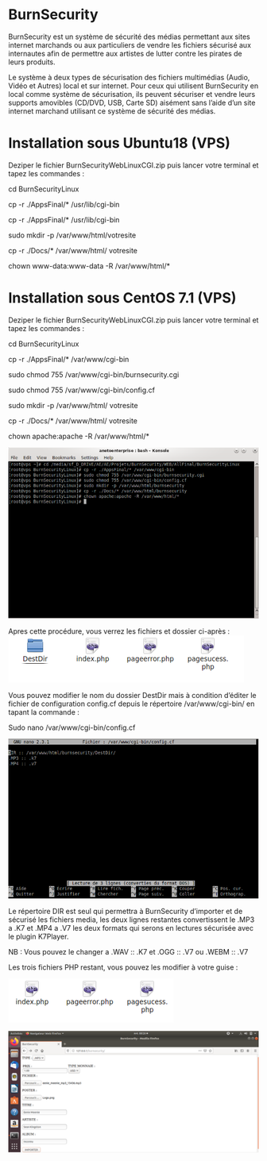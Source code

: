 # BurnSecurity
BurnSecurity est un système de sécurité des médias permettant aux sites internet marchands ou aux particuliers de vendre les fichiers sécurisé aux internautes afin de permettre aux artistes de lutter contre les pirates de leurs produits.

Le système à deux types de sécurisation des fichiers multimédias (Audio, Vidéo et Autres) local et sur internet. Pour ceux qui utilisent BurnSecurity en local comme système de sécurisation, ils peuvent sécuriser et vendre leurs supports amovibles (CD/DVD, USB, Carte SD) aisément sans l’aide d’un site internet marchand utilisant ce système de sécurité des médias.




# Installation sous Ubuntu18 (VPS)

Deziper le fichier BurnSecurityWebLinuxCGI.zip puis lancer votre terminal et tapez les commandes :

cd BurnSecurityLinux

cp -r ./AppsFinal/* /usr/lib/cgi-bin

cp -r ./AppsFinal/* /usr/lib/cgi-bin

sudo mkdir -p /var/www/html/votresite

cp -r ./Docs/* /var/www/html/ votresite

chown www-data:www-data -R /var/www/html/*






# Installation sous CentOS 7.1 (VPS)

Deziper le fichier BurnSecurityWebLinuxCGI.zip puis lancer votre terminal et tapez les commandes :

cd BurnSecurityLinux

cp -r ./AppsFinal/* /var/www/cgi-bin

sudo chmod 755 /var/www/cgi-bin/burnsecurity.cgi

sudo chmod 755 /var/www/cgi-bin/config.cf

sudo mkdir -p /var/www/html/ votresite

cp -r ./Docs/* /var/www/html/ votresite

chown apache:apache -R /var/www/html/*


![alt tag](https://github.com/AnetoEnterprise/BurnSecurity/raw/master/image1.png)

Apres cette procédure, vous verrez les fichiers et dossier ci-après :
![alt tag](https://github.com/AnetoEnterprise/BurnSecurity/raw/master/image4.png)

Vous pouvez modifier le nom du dossier DestDir mais à condition d’éditer le fichier de configuration config.cf depuis le répertoire /var/www/cgi-bin/ en tapant la commande :

Sudo nano /var/www/cgi-bin/config.cf

![alt tag](https://github.com/AnetoEnterprise/BurnSecurity/raw/master/image2.png)

Le répertoire DIR est seul qui permettra à BurnSecurity d’importer et de sécurisé les fichiers media, les deux lignes restantes convertissent le .MP3 a .K7 et .MP4 a .V7 les deux formats qui serons en lectures sécurisée avec le plugin K7Player.

NB : Vous pouvez le changer a .WAV :: .K7 et .OGG :: .V7 ou .WEBM :: .V7

Les trois fichiers PHP restant, vous pouvez les modifier à votre guise :

![alt tag](https://github.com/AnetoEnterprise/BurnSecurity/raw/master/image5.png)


![alt tag](https://github.com/AnetoEnterprise/BurnSecurity/raw/master/image3.png)
